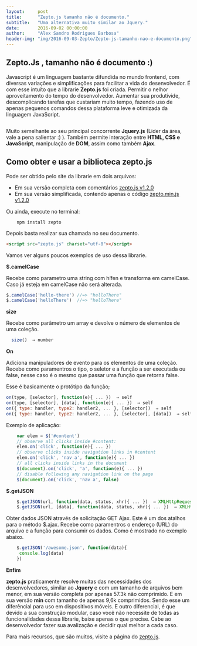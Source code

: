 ```yaml
---
layout:     post
title:      "Zepto.js tamanho não é documento."
subtitle:   "Uma alternativa muito similar ao Jquery."
date:       2016-09-02 00:00:00
author:     "Alex Sandro Rodrigues Barbosa"
header-img: "img/2016-09-03-Zepto/Zepto-js-tamanho-nao-e-documento.png" 
---
```


<h2 class="section-heading">Zepto.Js , tamanho não é documento :)</h2>

Javascript é um linguagem bastante difundida no mundo frontend, com diversas variações e simplificações para facilitar a vida do desenvolvedor. É com esse intuíto que a librarie **Zepto.js** foi criada. Permitir o nelhor aproveitamento do tempo do desenvolvedor. Aumentar sua produtivide, descomplicando tarefas que custariam muito tempo, fazendo uso de apenas pequenos comandos dessa plataforma leve e otimizada da linguagem JavaScript.

<img src="http://zeptojs.com/logo.png" alt="" style="margin: 0 auto;"/>

Muito semelhante ao seu principal concorrente **Jquery.js** (Lider da área, vale a pena salientar :) ). Também permite interação entre **HTML, CSS e JavaScript**, manipulação de **DOM**, assim como também **Ajax**.

<h2 class="section-heading">Como obter e usar a biblioteca zepto.js</h2>

Pode ser obtido pelo site da librarie em dois arquivos:

* Em sua versão completa com comentários <a href="http://zeptojs.com/zepto.js">zepto.js v1.2.0</a>
* Em sua versão simplificada, contendo apenas o código <a href="http://zeptojs.com/zepto.min.js">zepto.min.js v1.2.0</a>

Ou ainda, execute no terminal:
  ```
      npm install zepto
  ```

Depois basta realizar sua chamada no seu documento.

  ```html
  <script src="zepto.js" charset="utf-8"></script>
  ```

Vamos ver alguns poucos exemplos de uso dessa librarie.

**$.camelCase**

Recebe como parametro uma string com hífen e transforma em camelCase. Caso já esteja em camelCase não será alterada.

  ```javascript
  $.camelCase('hello-there') //=> "helloThere"
  $.camelCase('helloThere')  //=> "helloThere"
  ```

  **size**

Recebe como parâmetro um array e devolve o número de elementos de uma coleção.

  ```javascript
    size()  ⇒ number
  ```

**On**

  Adiciona manipuladores de evento para os elementos de uma coleção. Recebe como paramentros o tipo, o seletor e a função a ser executada ou false, nesse caso é o mesmo que passar uma função que retorna false.

Esse é basicamente o protótipo da função;

```javascript
on(type, [selector], function(e){ ... })  ⇒ self
on(type, [selector], [data], function(e){ ... })  ⇒ self
on({ type: handler, type2: handler2, ... }, [selector])  ⇒ self
on({ type: handler, type2: handler2, ... }, [selector], [data])  ⇒ self
```

Exemplo de aplicação:

```javascript
    var elem = $('#content')
    // observe all clicks inside #content:
    elem.on('click', function(e){ ... })
    // observe clicks inside navigation links in #content
    elem.on('click', 'nav a', function(e){ ... })
    // all clicks inside links in the document
    $(document).on('click', 'a', function(e){ ... })
    // disable following any navigation link on the page
    $(document).on('click', 'nav a', false)
```

**$.getJSON**

```javascript
    $.getJSON(url, function(data, status, xhr){ ... })  ⇒ XMLHttpRequest
    $.getJSON(url, [data], function(data, status, xhr){ ... })  ⇒ XMLHttpRequest
```

Obter dados JSON através de solicitação GET Ajax. Este é um dos atalhos para o método $.ajax. Recebe como paramentros o endereço (URL) do arquivo e a função para consumir os dados. Como é mostrado no exemplo abaixo.

```javascript
    $.getJSON('/awesome.json', function(data){
     console.log(data)
    })
```


**Enfim**

**zepto.js** praticamente resolve muitas das necessidades dos desenvolvedores, similar ao **Jquery** e com um tamanho de arquivos bem menor, em sua versão completa por apenas 57.3k não comprimido. E em sua versão **min** com tamanho de apenas 9,6k comprimidos. Sendo esse um diferêncial para uso em dispositivos móveis. E outro diferencial, é que devido a sua construção modular, caso você não necessite de todas as funcionalidades dessa librarie, baixe apenas o que precise.
Cabe ao desenvolvedor fazer sua avalização e decidir qual melhor a cada caso.

Para mais recursos, que são muitos, visite a página do <a href="http://zeptojs.com/zepto.js">zepto.js</a>.
